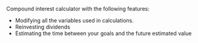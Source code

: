 Compound interest calculator with the following features:
  - Modifying all the variables used in calculations.
  - Reinvesting dividends
  - Estimating the time between your goals and the future estimated value
